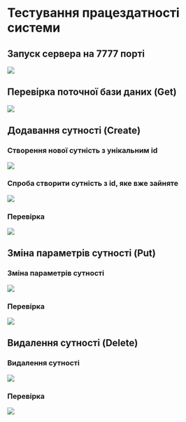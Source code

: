 # Тестування працездатності системи

## Запуск сервера на 7777 порті
![](../docs/test/screens/loading_server.png)

## Перевірка поточної бази даних (Get)
![](../docs/test/screens/get.png)

## Додавання сутності (Create)

### Створення нової сутність з унікальним id
![](../docs/test/screens/get_addnew.png)
### Спроба створити сутність з id, яке вже зайняте
![](../docs/test/screens/get_addold.png)
### Перевірка
![](../docs/test/screens/get_all.png)

## Зміна параметрів сутності (Put)

### Зміна параметрів сутності
![](../docs/test/screens/change.png)
### Перевірка
![](../docs/test/screens/get_all_change.png)

## Видалення сутності (Delete)

### Видалення сутності
![](../docs/test/screens/delete.png)
### Перевірка
![](../docs/test/screens/get_all_delete.png)
